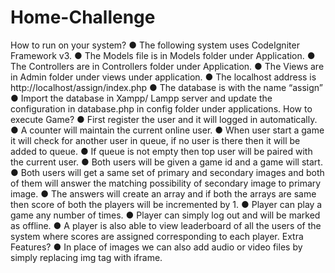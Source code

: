 # Home-Challenge
How to run on your system?
● The following system uses CodeIgniter Framework v3.
● The Models file is in Models folder under Application.
● The Controllers are in Controllers folder under Application.
● The Views are in Admin folder under views under application.
● The localhost address is http://localhost/assign/index.php
● The database is with the name “assign”
● Import the database in Xampp/ Lampp server and update the configuration in
database.php in config folder under applications.
How to execute Game?
● First register the user and it will logged in automatically.
● A counter will maintain the current online user.
● When user start a game it will check for another user in queue, if no user is there then it
will be added to queue.
● If queue is not empty then top user will be paired with the current user.
● Both users will be given a game id and a game will start.
● Both users will get a same set of primary and secondary images and both of them will
answer the matching possibility of secondary image to primary image.
● The answers will create an array and if both the arrays are same then score of both the
players will be incremented by 1.
● Player can play a game any number of times.
● Player can simply log out and will be marked as offline.
● A player is also able to view leaderboard of all the users of the system where scores are
assigned corresponding to each player.
Extra Features?
● In place of images we can also add audio or video files by simply replacing img tag with
iframe.
